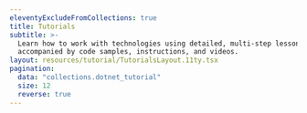 ```yaml
---
eleventyExcludeFromCollections: true
title: Tutorials
subtitle: >-
  Learn how to work with technologies using detailed, multi-step lessons
  accompanied by code samples, instructions, and videos.
layout: resources/tutorial/TutorialsLayout.11ty.tsx
pagination:
  data: "collections.dotnet_tutorial"
  size: 12
  reverse: true
---
```


